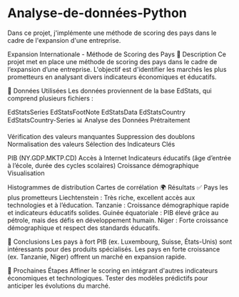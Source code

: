 # Analyse-de-données-Python
Dans ce projet, j'implémente une méthode de scoring des pays dans le cadre de l'expansion d'une entreprise.


Expansion Internationale - Méthode de Scoring des Pays
📌 Description
Ce projet met en place une méthode de scoring des pays dans le cadre de l’expansion d’une entreprise. L'objectif est d'identifier les marchés les plus prometteurs en analysant divers indicateurs économiques et éducatifs.

📂 Données Utilisées
Les données proviennent de la base EdStats, qui comprend plusieurs fichiers :

EdStatsSeries
EdStatsFootNote
EdStatsData
EdStatsCountry
EdStatsCountry-Series
📊 Analyse des Données
Prétraitement

Vérification des valeurs manquantes
Suppression des doublons
Normalisation des valeurs
Sélection des Indicateurs Clés

PIB (NY.GDP.MKTP.CD)
Accès à Internet
Indicateurs éducatifs (âge d’entrée à l’école, durée des cycles scolaires)
Croissance démographique
Visualisation

Histogrammes de distribution
Cartes de corrélation
🌍 Résultats
✅ Pays les plus prometteurs
Liechtenstein : Très riche, excellent accès aux technologies et à l’éducation.
Tanzanie : Croissance démographique rapide et indicateurs éducatifs solides.
Guinée équatoriale : PIB élevé grâce au pétrole, mais des défis en développement humain.
Niger : Forte croissance démographique et respect des standards éducatifs.

📌 Conclusions
Les pays à fort PIB (ex. Luxembourg, Suisse, États-Unis) sont intéressants pour des produits spécialisés.
Les pays en forte croissance (ex. Tanzanie, Niger) offrent un marché en expansion rapide.

🚀 Prochaines Étapes
Affiner le scoring en intégrant d'autres indicateurs économiques et technologiques.
Tester des modèles prédictifs pour anticiper les évolutions du marché.

